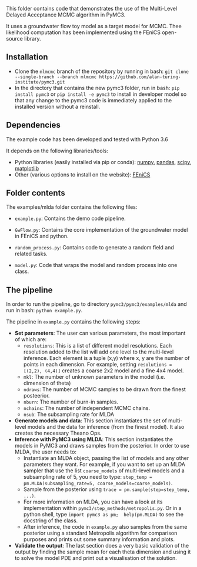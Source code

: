 This folder contains code that demonstrates the use 
of the Multi-Level Delayed Acceptance MCMC algorithm in PyMC3.

It uses a groundwater flow toy model as a target model for MCMC. 
Thee likelihood computation has been implemented using the FEniCS open-source
library.

## Installation
- Clone the `mlmcmc` branch of the repository by running in bash:
`git clone --single-branch --branch mlmcmc https://github.com/alan-turing-institute/pymc3.git`
- In the directory that contains the new pymc3 folder, run in bash:
`pip install pymc3` or `pip install -e pymc3` to install in developer model
so that any change to the pymc3 code is immediately applied to the 
installed version without a reinstall.

## Dependencies

The example code has been developed and tested with Python 3.6

It depends on the following libraries/tools:
  - Python libraries (easily installed via pip or conda): 
  [numpy](https://pypi.org/project/numpy/), 
  [pandas](https://pypi.org/project/pandas/), 
  [scipy](https://pypi.org/project/scipy/),
  [matplotlib](https://pypi.org/project/matplotlib/)
  - Other (various options to install on the website): [FEniCS](https://fenicsproject.org/)
  
## Folder contents

The examples/mlda folder contains the following files:

 - `example.py`: Contains the demo code pipeline. 

 - `GwFlow.py`: Contains the core implementation of the groundwater model
 in FEniCS and python. 
 
 - `random_process.py`: Contains code to generate a random field and 
 related tasks.
 
 - `model.py`: Code that wraps the model and random process into one class.

 
## The pipeline

In order to run the pipeline, go to directory `pymc3/pymc3/examples/mlda` and run in bash:
`python example.py`.


The pipeline in `example.py` contains the following steps:
 - **Set parameters**: The user can various parameters, the most important of which
 are:
   - `resolutions`: This is a list of different model resolutions. Each
    resolution added to the list will add one level to the multi-level
    inference. Each element is a tuple (x,y) where x, y are the number of 
     points in each dimension. For example, setting `resolutions = 
     [(2,2), (4,4)]` creates a coarse 2x2 model and a fine 4x4 model.
   - `mkl`: The number of unknown parameters in the model (i.e. dimension of
   theta)
   - `ndraws`: The number of MCMC samples to be drawn from the finest posteerior.
   - `nburn`: The number of burn-in samples.
   - `nchains`: The number of independent MCMC chains.
   - `nsub`: The subsampling rate for MLDA
 - **Generate models and data**: This section instantiates the set of multi-level
 models and the data for inference (from the finest model). It also creates
 the necessary Theano Ops.
 - **Inference with PyMC3 using MLDA**: This section instantiates the models
 in PyMC3 and draws samples from the posterior. In order to use MLDA, the user
 needs to:
    - Instantiate an MLDA object, passing the list of models and any
 other parameters they want. For example, if you want to set up an MLDA 
 sampler that use the list `coarse_models` of multi-level models and a 
 subsampling rate of 5, you need to type:
 `step_temp = pm.MLDA(subsampling_rate=5, coarse_models=coarse_models)`. 
    - Sample from the posterior using 
 `trace = pm.sample(step=step_temp, ...)`.
    - For more information on MLDA, you can have a look at its implementation within
 `pymc3/step_methods/metropolis.py`. Or in a python shell, type `import pymc3 as pm; 
 help(pm.MLDA)` to see the docstring of the class.
    - After inference, the code in `example.py` also samples from 
    the same posterior using a standard Metropolis algorithm for 
    comparison purposes and prints out some summary information and plots.
 - **Validate the output**: The last section does a very basic validation
 of the output by finding the sample mean for each theta dimension and
 using it to solve the model PDE and print out a visualisation of the 
 solution.
